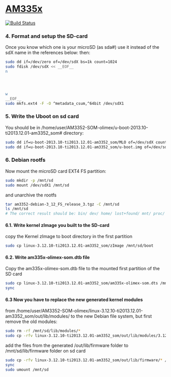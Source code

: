 # [AM335x](https://www.olimex.com/wiki/Building_Debian_AM3352_SOM)
[![Build Status](https://travis-ci.org/adjivas/electronic-levelup.svg?branch=little-ti)](https://travis-ci.org/adjivas/electronic-levelup)

### 4. Format and setup the SD-card
Once you know which one is your microSD (as sda#) use it instead of the sdX name in the references below:
then:
```bash
sudo dd if=/dev/zero of=/dev/sdX bs=1k count=1024
sudo fdisk /dev/sdX << __EOF__
n




w
__EOF__
sudo mkfs.ext4 -F -O ^metadata_csum,^64bit /dev/sdX1
```

### 5. Write the Uboot on sd card
You should be in /home/user/AM3352-SOM-olimex/u-boot-2013.10-ti2013.12.01-am3352\_som# directory:
```bash
sudo dd if=u-boot-2013.10-ti2013.12.01-am3352_som/MLO of=/dev/sdX count=1 seek=1 conv=notrunc bs=128k
sudo dd if=u-boot-2013.10-ti2013.12.01-am3352_som/u-boot.img of=/dev/sdX count=2 seek=1 conv=notrunc bs=384k 
```

### 6. Debian rootfs
Now mount the microSD card EXT4 FS partition: 
```bash
sudo mkdir -p /mnt/sd
sudo mount /dev/sdX1 /mnt/sd
```

and unarchive the rootfs
```bash
tar am3352-debian-3_12_FS_release_3.tgz -C /mnt/sd
ls /mnt/sd 
# The correct result should be: bin/ dev/ home/ lost+found/ mnt/ proc/ run/ srv/ tmp/ usr/ boot/ etc/ lib/ media/ opt/ root/ sbin/ sys/ uEnv.txt var/
```

#### 6.1. Write kernel zImage you built to the SD-card
copy the Kernel zImage to boot directory in the first partition 
```bash
sudo cp linux-3.12.10-ti2013.12.01-am3352_som/zImage /mnt/sd/boot
```

#### 6.2. Write am335x-olimex-som.dtb file
Copy the am335x-olimex-som.dtb file to the mounted first partition of the SD card 
```bash
sudo cp linux-3.12.10-ti2013.12.01-am3352_som/am335x-olimex-som.dts /mnt/sd/boot
sync
```

#### 6.3 Now you have to replace the new generated kernel modules
from /home/user/AM3352-SOM-olimex/linux-3.12.10-ti2013.12.01-am3352\_som/out/lib/modules/ to the new Debian file system, but first remove the old modules:
```bash
sudo rm -rf /mnt/sd/lib/modules/* 
sudo cp -rfv linux-3.12.10-ti2013.12.01-am3352_som/out/lib/modules/3.12.10-g2db3193f-dirty/ /mnt/sd/lib/modules/ 
```
add the files from the generated /out/lib/firmware folder to /mnt/sd/lib/firmware folder on sd card
```bash
sudo cp -rfv linux-3.12.10-ti2013.12.01-am3352_som/out/lib/firmware/* /mnt/sd/lib/firmware/ 
sync
sudo umount /mnt/sd
```
